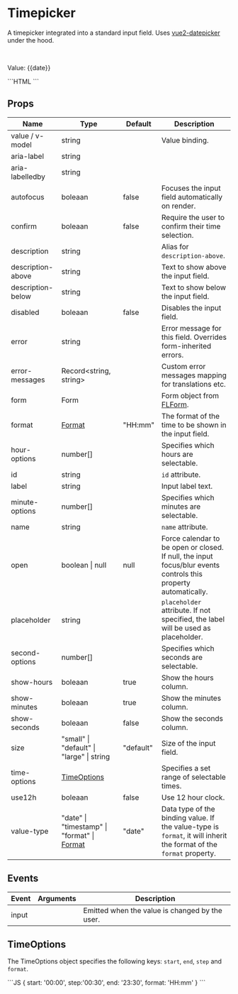 # Timepicker

A timepicker integrated into a standard input field. Uses [vue2-datepicker](https://www.npmjs.com/package/vue2-datepicker) under the hood.

<br />

<FLTimepicker v-model="date" label="Time" placeholder="Pick a time" format="HH:mm" :minute-step="5" />

Value: {{date}}

<SourceCode>
```HTML
<FLTimepicker
  v-model="date"
  label="Time"
  placeholder="Pick a time"
  format="HH:mm" 
  :minute-step="5" 
/>
```
</SourceCode>

## Props

<div class="props_table">

| Name                       | Type                                                                                                   | Default          | Description                                                                                                            |
| -------------------------- | ------------------------------------------------------------------------------------------------------ | ---------------- | ---------------------------------------------------------------------------------------------------------------------- |
| value / v-model<Required/> | <T>string</T>                                                                                          |                  | Value binding.                                                                                                         |
| aria-label                 | <T>string</T>                                                                                          |                  |                                                                                                                        |
| aria-labelledby            | <T>string</T>                                                                                          |                  |                                                                                                                        |
| autofocus                  | <T>boleaan</T>                                                                                         | <T>false</T>     | Focuses the input field automatically on render.                                                                       |
| confirm                    | <T>boleaan</T>                                                                                         | <T>false</T>     | Require the user to confirm their time selection.                                                                      |
| description                | <T>string</T>                                                                                          |                  | Alias for `description-above`.                                                                                         |
| description-above          | <T>string</T>                                                                                          |                  | Text to show above the input field.                                                                                    |
| description-below          | <T>string</T>                                                                                          |                  | Text to show below the input field.                                                                                    |
| disabled                   | <T>boleaan</T>                                                                                         | <T>false</T>     | Disables the input field.                                                                                              |
| error                      | <T>string</T>                                                                                          |                  | Error message for this field. Overrides form-inherited errors.                                                         |
| error-messages             | <T>Record\<string, string></T>                                                                         |                  | Custom error messages mapping for translations etc.                                                                    |
| form                       | <T>Form</T>                                                                                            |                  | Form object from [FLForm](/components/form).                                                                          |
| format                     | [Format](/datepicker.html#format)                                                                      | <D>"HH:mm"</D>   | The format of the time to be shown in the input field.                                                                 |
| hour-options               | <T>number[]</T>                                                                                        |                  | Specifies which hours are selectable.                                                                                  |
| id                         | <T>string</T>                                                                                          |                  | `id` attribute.                                                                                                        |
| label                      | <T>string</T>                                                                                          |                  | Input label text.                                                                                                      |
| minute-options             | <T>number[]</T>                                                                                        |                  | Specifies which minutes are selectable.                                                                                |
| name                       | <T>string</T>                                                                                          |                  | `name` attribute.                                                                                                      |
| open                       | <T>boolean</T> \| <T>null</T>                                                                          | <T>null</T>      | Force calendar to be open or closed. If <T>null</T>, the input focus/blur events controls this property automatically. |
| placeholder                | <T>string</T>                                                                                          |                  | `placeholder` attribute. If not specified, the label will be used as placeholder.                                      |
| second-options             | <T>number[]</T>                                                                                        |                  | Specifies which seconds are selectable.                                                                                |
| show-hours                 | <T>boleaan</T>                                                                                         | <T>true</T>      | Show the hours column.                                                                                                 |
| show-minutes               | <T>boleaan</T>                                                                                         | <T>true</T>      | Show the minutes column.                                                                                               |
| show-seconds               | <T>boleaan</T>                                                                                         | <T>false</T>     | Show the seconds column.                                                                                               |
| size                       | <D>"small"</D> \| <D>"default"</D> \| <D>"large"</D> \| <T>string</T>                                  | <D>"default"</D> | Size of the input field.                                                                                               |
| time-options               | [TimeOptions](#timeoptions)                                                                            |                  | Specifies a set range of selectable times.                                                                             |
| use12h                     | <T>boleaan</T>                                                                                         | <T>false</T>     | Use 12 hour clock.                                                                                                     |
| value-type                 | <D>"date"</D> \| <D>"timestamp"</D> \| <D>"format"</D> \| [Format](/components/datepicker.html#format) | <D>"date"</D>    | Data type of the binding value. If the value-type is `format`, it will inherit the format of the `format` property.    |

</div>

## Events

<div class="event_table">

| Event | Arguments                                                                                                                                                                                                          | Description                                    |
| ----- | ------------------------------------------------------------------------------------------------------------------------------------------------------------------------------------------------------------------ | ---------------------------------------------- |
| input | <Arg name="value" type="?" description="The value the input was changed to. Value will be of the type specified in value-type property." /><Arg name="id" type="string" description="id property of the input." /> | Emitted when the value is changed by the user. |

</div>

## TimeOptions

The TimeOptions object specifies the following keys: `start`, `end`, `step` and `format`.

<SourceCode>
```JS
{ start: '00:00', step:'00:30', end: '23:30', format: 'HH:mm' }
```
</SourceCode>

<script lang="ts">
import { Component, Vue } from 'vue-property-decorator';

@Component({})
export default class extends Vue {
  date = null;
}
</script>
